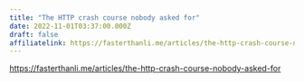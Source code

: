 ```yaml
---
title: "The HTTP crash course nobody asked for"
date: 2022-11-01T03:37:00.000Z
draft: false
affiliatelink: https://fasterthanli.me/articles/the-http-crash-course-nobody-asked-for
---
```

https://fasterthanli.me/articles/the-http-crash-course-nobody-asked-for
